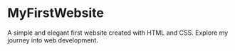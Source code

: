 # MyFirstWebsite
A simple and elegant first website created with HTML and CSS. Explore my journey into web development.
